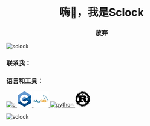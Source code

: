 <h1 align="center">嗨👋，我是Sclock</h1>
<h3 align="center">放弃</h3>

<p align="left"> <img src="[https://komarev .com/ghpvc/?username=sclock&label=Profile%20views&color=0e75b6&style=flat](https://avatars.githubusercontent.com/u/32418823?s=400&u=95dd93589d41f8a15689addcdbe87e953555efd0&v=4)" alt="sclock" /> </p>

<h3 align="left">联系我：</h3>
<p align=" left">
</p>

<h3 align="left">语言和工具：</h3>
<p align="left"> <a href="https://www.cprogramming.com/" target="_blank" rel="noreferrer"> <img src="https://raw.githubusercontent.com/ devicons/devicon/master/icons/c/c-original.svg" alt="c" width="40" height="40"/> </a> <a href="https://www.w3schools. com/cpp/" target="_blank" rel="noreferrer"> <img src="https://raw.githubusercontent.com/devicons/devicon/master/icons/cplusplus/cplusplus-original.svg" alt=" cplusplus" width="40" height="40"/> </a> <a href="https://www.mysql.com/" target="_blank" rel="noreferrer"> <img src=" https://raw.githubusercontent.com/devicons/devicon/master/icons/mysql/mysql-original-wordmark.svg" alt="mysql" width="40" height="40"/> </a> <a href ="https://www.python.org" target="_blank" rel="noreferrer"> <img src="https://raw.githubusercontent.com/devicons/devicon/master/icons/python/python- original.svg" alt="python" width="40" height="40"/> </a> <a href="https://www.rust-lang.org" target="_blank" rel=" noreferrer"> <img src="https://raw.githubusercontent.com/devicons/devicon/master/icons/rust/rust-plain.svg" alt="rust" width="40" height="40"/ > </a></p>

<p><img align="center" src="https://github-readme-streak-stats.herokuapp.com/?user=sclock&" alt="sclock" /></p>
